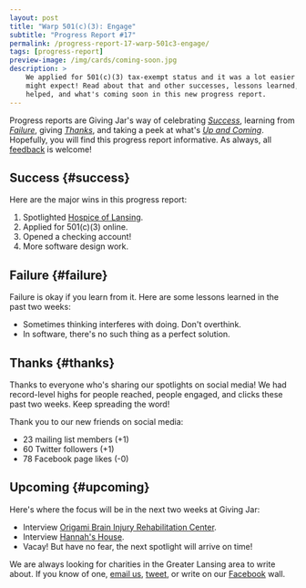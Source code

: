 ```yaml
---
layout: post
title: "Warp 501(c)(3): Engage"
subtitle: "Progress Report #17"
permalink: /progress-report-17-warp-501c3-engage/
tags: [progress-report]
preview-image: /img/cards/coming-soon.jpg
description: >
    We applied for 501(c)(3) tax-exempt status and it was a lot easier than one
    might expect! Read about that and other successes, lessons learned, who
    helped, and what's coming soon in this new progress report.
---
```


Progress reports are Giving Jar's way of celebrating *[Success][1]*, learning from *[Failure][2]*, giving *[Thanks][3]*, and taking a peek at what's *[Up and Coming][4]*. Hopefully, you will find this progress report informative. As always, all [feedback][5] is welcome!

## Success {#success}

Here are the major wins in this progress report:

1. Spotlighted [Hospice of Lansing][8].
2. Applied for 501(c)(3) online.
3. Opened a checking account!
4. More software design work.

## Failure {#failure}

Failure is okay if you learn from it. Here are some lessons learned in the past two weeks:

* Sometimes thinking interferes with doing. Don't overthink.
* In software, there's no such thing as a perfect solution.

## Thanks {#thanks}

Thanks to everyone who's sharing our spotlights on social media! We had record-level highs for people reached, people engaged, and clicks these past two weeks. Keep spreading the word!

Thank you to our new friends on social media:

* 23 mailing list members (+1)
* 60 Twitter followers (+1)
* 78 Facebook page likes (-0)

## Upcoming {#upcoming}

Here's where the focus will be in the next two weeks at Giving Jar:

* Interview [Origami Brain Injury Rehabilitation Center][9].
* Interview [Hannah's House][10].
* Vacay! But have no fear, the next spotlight will arrive on time!

We are always looking for charities in the Greater Lansing area to write about. If you know of one, [email us][5], [tweet][6], or write on our [Facebook][7] wall.



[1]: #success "Success Section"
[2]: #failure "Failure Section"
[3]: #thanks "Thanks Section"
[4]: #upcoming "Upcoming Section"
[5]: mailto:hello@givingjar.org "Email Giving Jar"
[6]: https://twitter.com/givingjar "Giving Jar on Twitter"
[7]: https://www.facebook.com/givingjarorg "Giving Jar on Facebook"
[8]: http://blog.givingjar.org/charity-spotlight-hospice-of-lansing/ "Hospice of Lansing Spotlight"
[9]: http://www.origamirehab.org/ "Origami Brain Injury Rehabilitation Center Homepage"
[10]: http://hannahshouselansing.org "Hannah's House Homepage"

